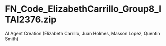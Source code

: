 # FN_Code_ElizabethCarrillo_Group8_ITAI2376.zip
AI Agent Creation (Elizabeth Carrillo, Juan Holmes, Masson Lopez, Quentin Smith)
